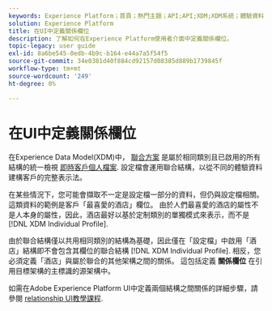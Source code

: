```yaml
---
keywords: Experience Platform；首頁；熱門主題；API;API;XDM;XDM系統；體驗資料模型；資料模型；ui；工作區；關係；欄位；
solution: Experience Platform
title: 在UI中定義關係欄位
description: 了解如何在Experience Platform使用者介面中定義關係欄位。
topic-legacy: user guide
exl-id: 8a6be545-0edb-4b9c-b164-e44a7a5f54f5
source-git-commit: 34e0381d40f884cd92157d08385d889b1739845f
workflow-type: tm+mt
source-wordcount: '249'
ht-degree: 0%

---
```


# 在UI中定義關係欄位

在Experience Data Model(XDM)中， [聯合方案](../../schema/composition.md#union) 是屬於相同類別且已啟用的所有結構的統一檢視 [即時客戶個人檔案](../../../profile/home.md). 設定檔會運用聯合結構，以從不同的體驗資料建構客戶的完整表示法。

在某些情況下，您可能會擷取不一定是設定檔一部分的資料，但仍與設定檔相關。 這類資料的範例是客戶「最喜愛的酒店」欄位。 由於人們最喜愛的酒店的屬性不是人本身的屬性，因此，酒店最好以基於定制類別的單獨模式來表示，而不是 [!DNL XDM Individual Profile].

由於聯合結構僅以共用相同類別的結構為基礎，因此僅在「設定檔」中啟用「酒店」結構即不會包含其欄位的聯合結構 [!DNL XDM Individual Profile]. 相反，您必須定義「酒店」與屬於聯合的其他架構之間的關係。 這包括定義 **關係欄位** 在引用目標架構的主標識的源架構中。

如需在Adobe Experience Platform UI中定義兩個結構之間關係的詳細步驟，請參閱 [relationship UI教學課程](../../tutorials/relationship-ui.md).
